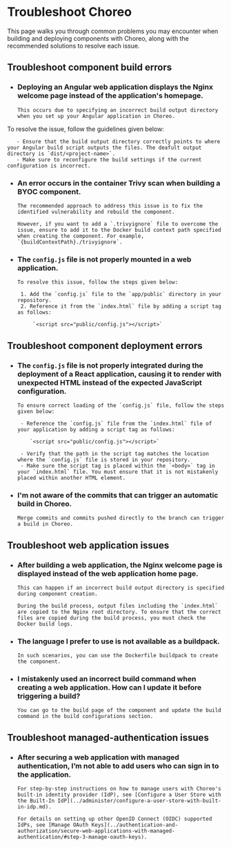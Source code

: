 # Troubleshoot Choreo

This page walks you through common problems you may encounter when building and deploying components with Choreo, along with the recommended solutions to resolve each issue.

## Troubleshoot component build errors

- ### Deploying an Angular web application displays the Nginx welcome page instead of the application's homepage.

      This occurs due to specifying an incorrect build output directory when you set up your Angular application in Choreo.
To resolve the issue, follow the guidelines given below:

       - Ensure that the build output directory correctly points to where your Angular build script outputs the files. The deafult output directory is `dist/<project-name>`.
       - Make sure to reconfigure the build settings if the current configuration is incorrect.

- ### An error occurs in the container Trivy scan when building a BYOC component.
      
      The recommended approach to address this issue is to fix the identified vulnerability and rebuild the component.

      However, if you want to add a `.trivyignore` file to overcome the issue, ensure to add it to the Docker build context path specified when creating the component. For example, `{buildContextPath}./trivyignore`. 

- ### The `config.js` file is not properly mounted in a web application.
      
      To resolve this issue, follow the steps given below:

       1. Add the `config.js` file to the `app/public` directory in your repository.
       2. Reference it from the `index.html` file by adding a script tag as follows:

           `<script src="public/config.js"></script>`

## Troubleshoot component deployment errors

- ### The `config.js` file is not properly integrated during the deployment of a React application, causing it to render with unexpected HTML instead of the expected JavaScript configuration.

      To ensure correct loading of the `config.js` file, follow the steps given below:

       - Reference the `config.js` file from the `index.html` file of your application by adding a script tag as follows:  

          `<script src="public/config.js"></script>` 

       - Verify that the path in the script tag matches the location where the `config.js` file is stored in your repository.
       - Make sure the script tag is placed within the `<body>` tag in your `index.html` file. You must ensure that it is not mistakenly placed within another HTML element.
 
- ### I'm not aware of the commits that can trigger an automatic build in Choreo.

      Merge commits and commits pushed directly to the branch can trigger a build in Choreo.

## Troubleshoot web application issues

- ### After building a web application, the Nginx welcome page is displayed instead of the web application home page.

      This can happen if an incorrect build output directory is specified during component creation. 

      During the build process, output files including the `index.html` are copied to the Nginx root directory. To ensure that the correct files are copied during the build process, you must check the Docker build logs. 

- ### The language I prefer to use is not available as a buildpack.

      In such scenarios, you can use the Dockerfile buildpack to create the component.

- ### I mistakenly used an incorrect build command when creating a web application. How can I update it before triggering a build?

      You can go to the build page of the component and update the build command in the build configurations section.

## Troubleshoot managed-authentication issues

- ### After securing a web application with managed authentication,  I’m not able to add users who can sign in to the application.

      For step-by-step instructions on how to manage users with Choreo's built-in identity provider (IdP), see [Configure a User Store with the Built-In IdP](../administer/configure-a-user-store-with-built-in-idp.md).
      
      For details on setting up other OpenID Connect (OIDC) supported IdPs, see [Manage OAuth Keys](../authentication-and-authorization/secure-web-applications-with-managed-authentication/#step-3-manage-oauth-keys).
